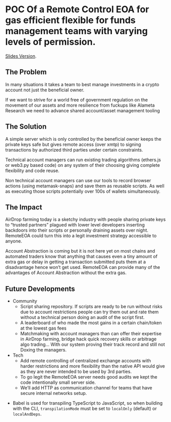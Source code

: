 # POC Of a Remote Control EOA for gas efficient flexible for funds management teams with varying levels of permission.

 [Slides Version](https://docs.google.com/presentation/d/1vVlIzecuM3Ygytb4Ri8u-TUexXOBdKxedEF2qH66qyA/edit?usp=sharing).
 

## The Problem
In many situations it takes a team to best manage investments in a crypto account
not just the beneficial owner.

If we want to strive for a world free of government regulation on the movement of
our assets and more resilience from fuckups like Alameta Research we need to
advance shared account/asset management tooling

## The Solution

A simple server which is only controlled by the beneficial owner keeps the private keys safe but gives remote access (over xmtp) to signing transactions by authorized third parties under certain constraints. 

Technical account managers can run existing trading algorithms (ethers.js or web3.py based code) on any system of their choosing giving complete flexibility and code reuse. 

Non technical account managers can use our tools to record browser actions (using metamask-snaps) and save them as reusable scripts. As well as executing those scripts potentially over 100s of wallets simultaneously. 


## The Impact

AirDrop farming today is a sketchy industry with people sharing private keys to “trusted partners” plagued with lower level developers inserting backdoors into their scripts or personally draining assets over night. RemoteEOA could turn this into a legit investment strategy accessible to anyone. 

Account Abstraction is coming but it is not here yet on most chains and automated traders know that anything that causes even a tiny amount of extra gas or delay in getting a transaction submitted puts them at a disadvantage hence won’t get used. RemoteEOA can provide many of the advantages of Account Abstraction without the extra gas. 

## Future Developments 

* Community
    * Script sharing repository. If scripts are ready to be run without risks due to account restrictions people can try them out and rate them without a technical person doing an audit of the script first. 
    * A leaderboard of who made the most gains in a certain chain/token at the lowest gas fees
    *  Matchmaking with account managers than can offer their expertise in AirDrop farming, bridge hack quick recovery skills or arbitrage algo trading… With our system proving their track record and still not Doxing the managers. 
* Tech
    * Add remote controlling of centralized exchange accounts with harder restrictions and more flexibility than the native API would give as they are never intended to be used by 3rd parties.
    * To go legit the RemoteEOA server needs good audits we kept the code intentionally small server side. 
    * We’ll add HTTP as communication channel for teams that have secure internal networks setup. 


- Babel is used for transpiling TypeScript to JavaScript, so when building with the CLI,
  `transpilationMode` must be set to `localOnly` (default) or `localAndDeps`.

